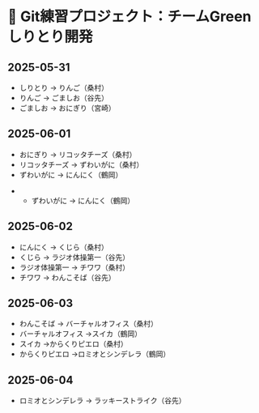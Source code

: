 # 📘 Git練習プロジェクト：チームGreenしりとり開発
## 2025-05-31

- しりとり → りんご（桑村）
- りんご → ごましお（谷先）
- ごましお → おにぎり（宮崎）

## 2025-06-01

- おにぎり → リコッタチーズ（桑村）
- リコッタチーズ → ずわいがに（桑村）
- ずわいがに → にんにく（鶴岡）
+ - ずわいがに → にんにく（鶴岡）

## 2025-06-02
- にんにく → くじら（桑村）
- くじら → ラジオ体操第一（谷先）
- ラジオ体操第一 → チワワ（桑村）
- チワワ → わんこそば（谷先）

## 2025-06-03
- わんこそば → バーチャルオフィス（桑村）
- バーチャルオフィス →スイカ（鶴岡）
- スイカ →からくりピエロ（桑村）
- からくりピエロ →ロミオとシンデレラ（鶴岡）

## 2025-06-04
- ロミオとシンデレラ → ラッキーストライク（谷先）
